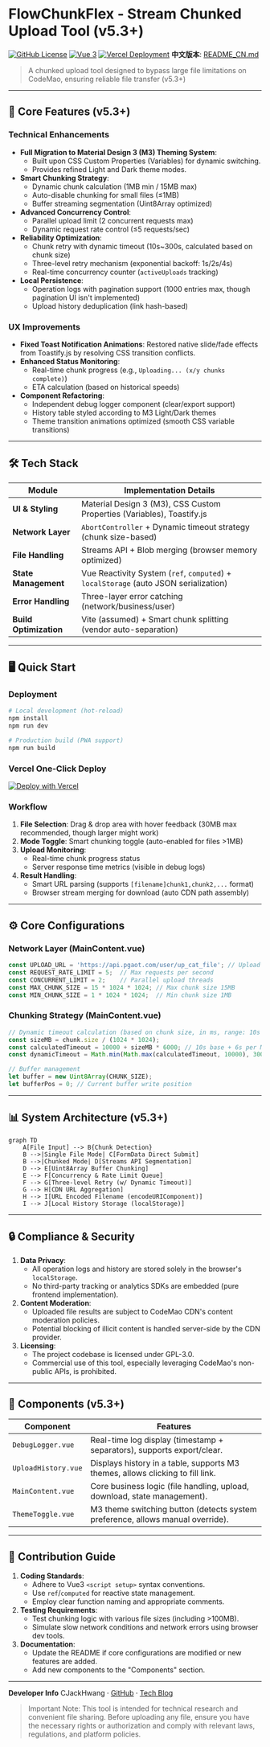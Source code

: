 # FlowChunkFlex - Stream Chunked Upload Tool (v5.3+)

[![GitHub License](https://img.shields.io/badge/License-GPL%203.0-blue.svg?style=flat)](https://www.gnu.org/licenses/gpl-3.0.html)
[![Vue 3](https://img.shields.io/badge/Vue.js-3.5%2B-brightgreen?logo=vue.js)](https://vuejs.org/)
[![Vercel Deployment](https://img.shields.io/badge/Deploy%20on-Vercel-black?logo=vercel)](https://vercel.com)
**中文版本**: [README_CN.md](./README_CN.md)

> A chunked upload tool designed to bypass large file limitations on CodeMao, ensuring reliable file transfer (v5.3+)

---

## 🚀 Core Features (v5.3+)

### Technical Enhancements
- **Full Migration to Material Design 3 (M3) Theming System**:
    - Built upon CSS Custom Properties (Variables) for dynamic switching.
    - Provides refined Light and Dark theme modes.
- **Smart Chunking Strategy**:
  - Dynamic chunk calculation (1MB min / 15MB max)
  - Auto-disable chunking for small files (≤1MB)
  - Buffer streaming segmentation (Uint8Array optimized)
- **Advanced Concurrency Control**:
  - Parallel upload limit (2 concurrent requests max)
  - Dynamic request rate control (≤5 requests/sec)
- **Reliability Optimization**:
  - Chunk retry with dynamic timeout (10s~300s, calculated based on chunk size)
  - Three-level retry mechanism (exponential backoff: 1s/2s/4s)
  - Real-time concurrency counter (`activeUploads` tracking)
- **Local Persistence**:
  - Operation logs with pagination support (1000 entries max, though pagination UI isn't implemented)
  - Upload history deduplication (link hash-based)

### UX Improvements
- **Fixed Toast Notification Animations**: Restored native slide/fade effects from Toastify.js by resolving CSS transition conflicts.
- **Enhanced Status Monitoring**:
  - Real-time chunk progress (e.g., `Uploading... (x/y chunks complete)`)
  - ETA calculation (based on historical speeds)
- **Component Refactoring**:
  - Independent debug logger component (clear/export support)
  - History table styled according to M3 Light/Dark themes
  - Theme transition animations optimized (smooth CSS variable transitions)

---

## 🛠️ Tech Stack

| Module              | Implementation Details                                                                 |
|---------------------|----------------------------------------------------------------------------------------|
| **UI & Styling**    | Material Design 3 (M3), CSS Custom Properties (Variables), Toastify.js                |
| **Network Layer**   | `AbortController` + Dynamic timeout strategy (chunk size-based)                       |
| **File Handling**   | Streams API + Blob merging (browser memory optimized)                                 |
| **State Management**| Vue Reactivity System (`ref`, `computed`) + `localStorage` (auto JSON serialization) |
| **Error Handling**  | Three-layer error catching (network/business/user)                                    |
| **Build Optimization**| Vite (assumed) + Smart chunk splitting (vendor auto-separation)                       |

---

## 🖥️ Quick Start

### Deployment
```bash
# Local development (hot-reload)
npm install
npm run dev

# Production build (PWA support)
npm run build
```

### Vercel One-Click Deploy
[![Deploy with Vercel](https://vercel.com/button)](https://vercel.com/new/clone?repository-url=https://github.com/CJackHwang/FlowChunkFlex)

### Workflow
1. **File Selection**: Drag & drop area with hover feedback (30MB max recommended, though larger might work)
2. **Mode Toggle**: Smart chunking toggle (auto-enabled for files >1MB)
3. **Upload Monitoring**:
   - Real-time chunk progress status
   - Server response time metrics (visible in debug logs)
4. **Result Handling**:
   - Smart URL parsing (supports `[filename]chunk1,chunk2,...` format)
   - Browser stream merging for download (auto CDN path assembly)

---

## ⚙️ Core Configurations

### Network Layer (MainContent.vue)
```javascript
const UPLOAD_URL = 'https://api.pgaot.com/user/up_cat_file'; // Upload endpoint
const REQUEST_RATE_LIMIT = 5;  // Max requests per second
const CONCURRENT_LIMIT = 2;    // Parallel upload threads
const MAX_CHUNK_SIZE = 15 * 1024 * 1024; // Max chunk size 15MB
const MIN_CHUNK_SIZE = 1 * 1024 * 1024;  // Min chunk size 1MB
```

### Chunking Strategy (MainContent.vue)
```javascript
// Dynamic timeout calculation (based on chunk size, in ms, range: 10s - 5min)
const sizeMB = chunk.size / (1024 * 1024);
const calculatedTimeout = 10000 + sizeMB * 6000; // 10s base + 6s per MB
const dynamicTimeout = Math.min(Math.max(calculatedTimeout, 10000), 300000);

// Buffer management
let buffer = new Uint8Array(CHUNK_SIZE);
let bufferPos = 0; // Current buffer write position
```

---

## 📊 System Architecture (v5.3+)

```mermaid
graph TD
    A[File Input] --> B{Chunk Detection}
    B -->|Single File Mode| C[FormData Direct Submit]
    B -->|Chunked Mode| D[Streams API Segmentation]
    D --> E[Uint8Array Buffer Chunking]
    E --> F[Concurrency & Rate Limit Queue]
    F --> G[Three-level Retry (w/ Dynamic Timeout)]
    G --> H[CDN URL Aggregation]
    H --> I[URL Encoded Filename (encodeURIComponent)]
    I --> J[Local History Storage (localStorage)]
```

---

## 🔒 Compliance & Security

1. **Data Privacy**:
   - All operation logs and history are stored solely in the browser's `localStorage`.
   - No third-party tracking or analytics SDKs are embedded (pure frontend implementation).
2. **Content Moderation**:
   - Uploaded file results are subject to CodeMao CDN's content moderation policies.
   - Potential blocking of illicit content is handled server-side by the CDN provider.
3. **Licensing**:
   - The project codebase is licensed under GPL-3.0.
   - Commercial use of this tool, especially leveraging CodeMao's non-public APIs, is prohibited.

---

## 🧩 Components (v5.3+)

| Component           | Features                                                                 |
|---------------------|--------------------------------------------------------------------------|
| `DebugLogger.vue`   | Real-time log display (timestamp + separators), supports export/clear.   |
| `UploadHistory.vue` | Displays history in a table, supports M3 themes, allows clicking to fill link. |
| `MainContent.vue`   | Core business logic (file handling, upload, download, state management). |
| `ThemeToggle.vue`   | M3 theme switching button (detects system preference, allows manual override). |

---

## 🤝 Contribution Guide

1. **Coding Standards**:
   - Adhere to Vue3 `<script setup>` syntax conventions.
   - Use `ref`/`computed` for reactive state management.
   - Employ clear function naming and appropriate comments.
2. **Testing Requirements**:
   - Test chunking logic with various file sizes (including >100MB).
   - Simulate slow network conditions and network errors using browser dev tools.
3. **Documentation**:
   - Update the README if core configurations are modified or new features are added.
   - Add new components to the "Components" section.

---

**Developer Info**
CJackHwang · [GitHub](https://github.com/CJackHwang) · [Tech Blog](http://www.cjack.cfd)

> Important Note: This tool is intended for technical research and convenient file sharing. Before uploading any file, ensure you have the necessary rights or authorization and comply with relevant laws, regulations, and platform policies.